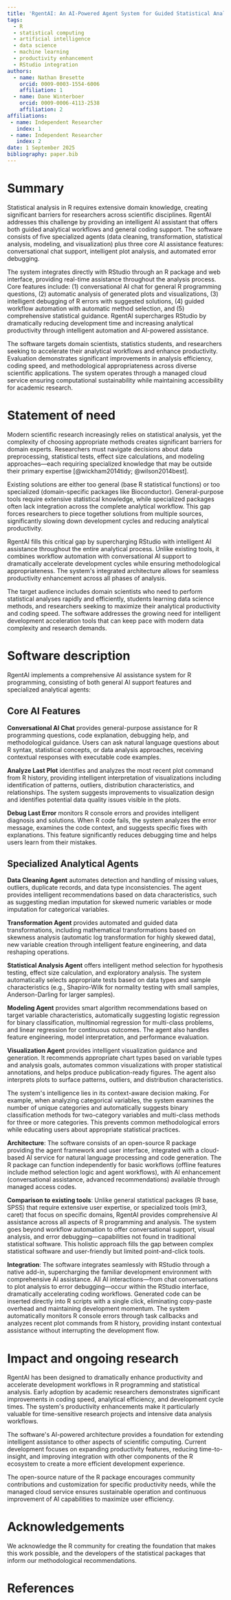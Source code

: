 ```yaml
---
title: 'RgentAI: An AI-Powered Agent System for Guided Statistical Analysis in R'
tags:
  - R
  - statistical computing
  - artificial intelligence
  - data science
  - machine learning
  - productivity enhancement
  - RStudio integration
authors:
  - name: Nathan Bresette
    orcid: 0009-0003-1554-6006
    affiliation: 1
  - name: Dane Winterboer
    orcid: 0009-0006-4113-2538
    affiliation: 2
affiliations:
 - name: Independent Researcher
   index: 1
 - name: Independent Researcher
   index: 2
date: 1 September 2025
bibliography: paper.bib
---
```


# Summary

Statistical analysis in R requires extensive domain knowledge, creating significant barriers for researchers across scientific disciplines. RgentAI addresses this challenge by providing an intelligent AI assistant that offers both guided analytical workflows and general coding support. The software consists of five specialized agents (data cleaning, transformation, statistical analysis, modeling, and visualization) plus three core AI assistance features: conversational chat support, intelligent plot analysis, and automated error debugging.

The system integrates directly with RStudio through an R package and web interface, providing real-time assistance throughout the analysis process. Core features include: (1) conversational AI chat for general R programming questions, (2) automatic analysis of generated plots and visualizations, (3) intelligent debugging of R errors with suggested solutions, (4) guided workflow automation with automatic method selection, and (5) comprehensive statistical guidance. RgentAI supercharges RStudio by dramatically reducing development time and increasing analytical productivity through intelligent automation and AI-powered assistance.

The software targets domain scientists, statistics students, and researchers seeking to accelerate their analytical workflows and enhance productivity. Evaluation demonstrates significant improvements in analysis efficiency, coding speed, and methodological appropriateness across diverse scientific applications. The system operates through a managed cloud service ensuring computational sustainability while maintaining accessibility for academic research.

# Statement of need

Modern scientific research increasingly relies on statistical analysis, yet the complexity of choosing appropriate methods creates significant barriers for domain experts. Researchers must navigate decisions about data preprocessing, statistical tests, effect size calculations, and modeling approaches—each requiring specialized knowledge that may be outside their primary expertise [@wickham2014tidy; @wilson2014best].

Existing solutions are either too general (base R statistical functions) or too specialized (domain-specific packages like Bioconductor). General-purpose tools require extensive statistical knowledge, while specialized packages often lack integration across the complete analytical workflow. This gap forces researchers to piece together solutions from multiple sources, significantly slowing down development cycles and reducing analytical productivity.

RgentAI fills this critical gap by supercharging RStudio with intelligent AI assistance throughout the entire analytical process. Unlike existing tools, it combines workflow automation with conversational AI support to dramatically accelerate development cycles while ensuring methodological appropriateness. The system's integrated architecture allows for seamless productivity enhancement across all phases of analysis.

The target audience includes domain scientists who need to perform statistical analyses rapidly and efficiently, students learning data science methods, and researchers seeking to maximize their analytical productivity and coding speed. The software addresses the growing need for intelligent development acceleration tools that can keep pace with modern data complexity and research demands.

# Software description

RgentAI implements a comprehensive AI assistance system for R programming, consisting of both general AI support features and specialized analytical agents:

## Core AI Features

**Conversational AI Chat** provides general-purpose assistance for R programming questions, code explanation, debugging help, and methodological guidance. Users can ask natural language questions about R syntax, statistical concepts, or data analysis approaches, receiving contextual responses with executable code examples.

**Analyze Last Plot** identifies and analyzes the most recent plot command from R history, providing intelligent interpretation of visualizations including identification of patterns, outliers, distribution characteristics, and relationships. The system suggests improvements to visualization design and identifies potential data quality issues visible in the plots.

**Debug Last Error** monitors R console errors and provides intelligent diagnosis and solutions. When R code fails, the system analyzes the error message, examines the code context, and suggests specific fixes with explanations. This feature significantly reduces debugging time and helps users learn from their mistakes.

## Specialized Analytical Agents

**Data Cleaning Agent** automates detection and handling of missing values, outliers, duplicate records, and data type inconsistencies. The agent provides intelligent recommendations based on data characteristics, such as suggesting median imputation for skewed numeric variables or mode imputation for categorical variables.

**Transformation Agent** provides automated and guided data transformations, including mathematical transformations based on skewness analysis (automatic log transformation for highly skewed data), new variable creation through intelligent feature engineering, and data reshaping operations.

**Statistical Analysis Agent** offers intelligent method selection for hypothesis testing, effect size calculation, and exploratory analysis. The system automatically selects appropriate tests based on data types and sample characteristics (e.g., Shapiro-Wilk for normality testing with small samples, Anderson-Darling for larger samples).

**Modeling Agent** provides smart algorithm recommendations based on target variable characteristics, automatically suggesting logistic regression for binary classification, multinomial regression for multi-class problems, and linear regression for continuous outcomes. The agent also handles feature engineering, model interpretation, and performance evaluation.

**Visualization Agent** provides intelligent visualization guidance and generation. It recommends appropriate chart types based on variable types and analysis goals, automates common visualizations with proper statistical annotations, and helps produce publication-ready figures. The agent also interprets plots to surface patterns, outliers, and distribution characteristics.

The system's intelligence lies in its context-aware decision making. For example, when analyzing categorical variables, the system examines the number of unique categories and automatically suggests binary classification methods for two-category variables and multi-class methods for three or more categories. This prevents common methodological errors while educating users about appropriate statistical practices.

**Architecture**: The software consists of an open-source R package providing the agent framework and user interface, integrated with a cloud-based AI service for natural language processing and code generation. The R package can function independently for basic workflows (offline features include method selection logic and agent workflows), with AI enhancement (conversational assistance, advanced recommendations) available through managed access codes.

**Comparison to existing tools**: Unlike general statistical packages (R base, SPSS) that require extensive user expertise, or specialized tools (mlr3, caret) that focus on specific domains, RgentAI provides comprehensive AI assistance across all aspects of R programming and analysis. The system goes beyond workflow automation to offer conversational support, visual analysis, and error debugging—capabilities not found in traditional statistical software. This holistic approach fills the gap between complex statistical software and user-friendly but limited point-and-click tools.

**Integration**: The software integrates seamlessly with RStudio through a native add-in, supercharging the familiar development environment with comprehensive AI assistance. All AI interactions—from chat conversations to plot analysis to error debugging—occur within the RStudio interface, dramatically accelerating coding workflows. Generated code can be inserted directly into R scripts with a single click, eliminating copy-paste overhead and maintaining development momentum. The system automatically monitors R console errors through task callbacks and analyzes recent plot commands from R history, providing instant contextual assistance without interrupting the development flow.

# Impact and ongoing research

RgentAI has been designed to dramatically enhance productivity and accelerate development workflows in R programming and statistical analysis. Early adoption by academic researchers demonstrates significant improvements in coding speed, analytical efficiency, and development cycle times. The system's productivity enhancements make it particularly valuable for time-sensitive research projects and intensive data analysis workflows.

The software's AI-powered architecture provides a foundation for extending intelligent assistance to other aspects of scientific computing. Current development focuses on expanding productivity features, reducing time-to-insight, and improving integration with other components of the R ecosystem to create a more efficient development experience.

The open-source nature of the R package encourages community contributions and customization for specific productivity needs, while the managed cloud service ensures sustainable operation and continuous improvement of AI capabilities to maximize user efficiency.

# Acknowledgements

We acknowledge the R community for creating the foundation that makes this work possible, and the developers of the statistical packages that inform our methodological recommendations.

# References

